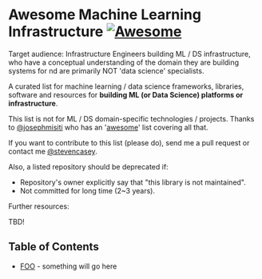 # Awesome Machine Learning **Infrastructure** [![Awesome](https://cdn.rawgit.com/sindresorhus/awesome/d7305f38d29fed78fa85652e3a63e154dd8e8829/media/badge.svg)](https://github.com/sindresorhus/awesome)

Target audience: Infrastructure Engineers building ML / DS infrastructure, who have a conceptual understanding of the domain they are building systems for nd are primarily NOT 'data science' specialists. 

A curated list for machine learning / data science frameworks, libraries, software and resources for **building ML (or Data Science) platforms or infrastructure**. 

This list is not for ML / DS domain-specific technologies / projects. Thanks to [@josephmisiti](https://github.com/josephmisiti) who has an '[awesome](https://github.com/josephmisiti/awesome-machine-learning)' list covering all that.

If you want to contribute to this list (please do), send me a pull request or contact me [@stevencasey](https://twitter.com/stevencasey).

Also, a listed repository should be deprecated if:
* Repository's owner explicitly say that "this library is not maintained".
* Not committed for long time (2~3 years).

Further resources:

TBD!

## Table of Contents

<!-- MarkdownTOC depth=4 -->

- [FOO](#foo) - something will go here
